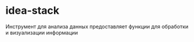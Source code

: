 # idea-stack
Инструмент для анализа данных предоставляет функции для обработки и визуализации информации
